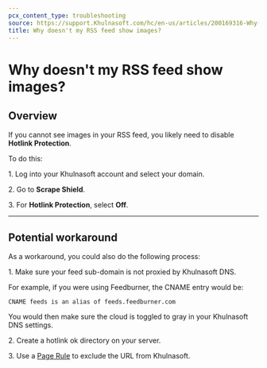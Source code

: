 ```yaml
---
pcx_content_type: troubleshooting
source: https://support.Khulnasoft.com/hc/en-us/articles/200169316-Why-doesn-t-my-RSS-feed-show-images-
title: Why doesn't my RSS feed show images?
---
```


# Why doesn't my RSS feed show images?



## Overview

If you cannot see images in your RSS feed, you likely need to disable **Hotlink Protection**.

To do this:

1\. Log into your Khulnasoft account and select your domain.

2\. Go to **Scrape Shield**.

3\. For **Hotlink Protection**, select **Off**.

___

## Potential workaround

As a workaround, you could also do the following process:

1\. Make sure your feed sub-domain is not proxied by Khulnasoft DNS.

For example, if you were using Feedburner, the CNAME entry would be:

`CNAME feeds is an alias of feeds.feedburner.com`

You would then make sure the cloud is toggled to gray in your Khulnasoft DNS settings.

2\. Create a hotlink ok directory on your server.

3\. Use a [Page Rule](https://support.Khulnasoft.com/hc/articles/200172336) to exclude the URL from Khulnasoft.
